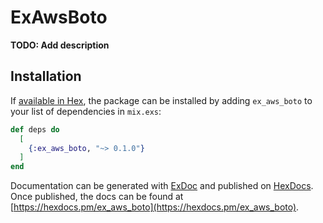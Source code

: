# ExAwsBoto

**TODO: Add description**

## Installation

If [available in Hex](https://hex.pm/docs/publish), the package can be installed
by adding `ex_aws_boto` to your list of dependencies in `mix.exs`:

```elixir
def deps do
  [
    {:ex_aws_boto, "~> 0.1.0"}
  ]
end
```

Documentation can be generated with [ExDoc](https://github.com/elixir-lang/ex_doc)
and published on [HexDocs](https://hexdocs.pm). Once published, the docs can
be found at [https://hexdocs.pm/ex_aws_boto](https://hexdocs.pm/ex_aws_boto).

